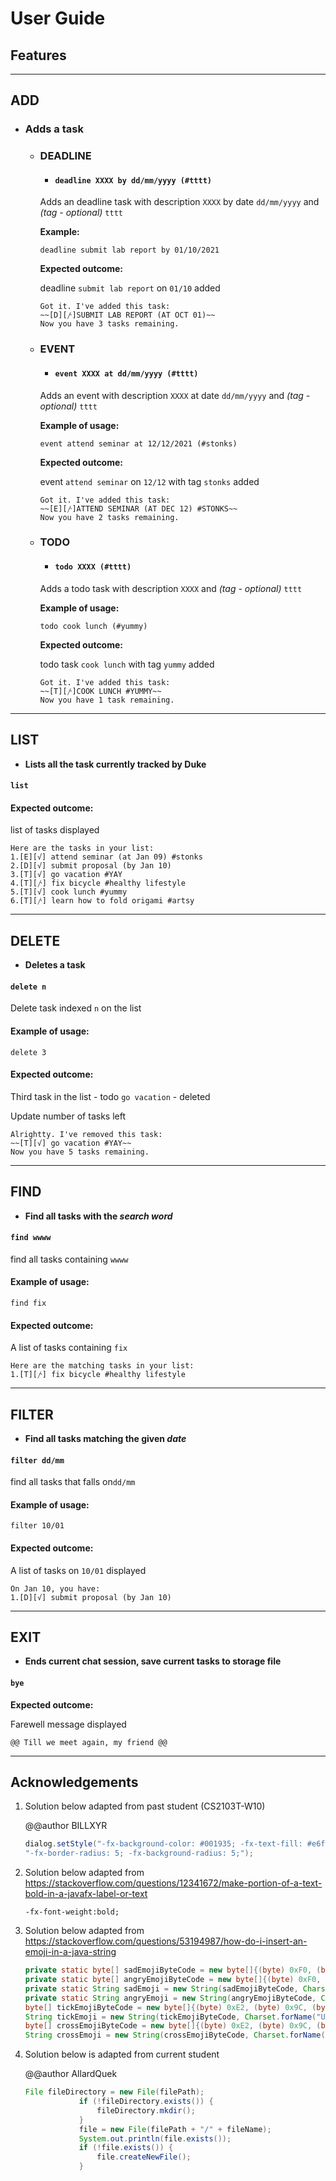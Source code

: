 # User Guide

## Features

------------------------------------------------------  

## ADD

* ### **Adds a task**

   - ### DEADLINE

        * #### `deadline XXXX by dd/mm/yyyy (#tttt)` 
    
        Adds an deadline task with description `XXXX` by date `dd/mm/yyyy` and _(tag - optional)_ `tttt`

        **Example:**
        
        `deadline submit lab report by 01/10/2021`
   
        **Expected outcome:**
        
        deadline `submit lab report` on `01/10` added

        ```
        Got it. I've added this task:
        ~~[D][𐤕]SUBMIT LAB REPORT (AT OCT 01)~~
        Now you have 3 tasks remaining.
        ```

   - ### EVENT

        * #### `event XXXX at dd/mm/yyyy (#tttt)` 

        Adds an event with description `XXXX` at date `dd/mm/yyyy` and _(tag - optional)_ `tttt`

        **Example of usage:**

        `event attend seminar at 12/12/2021 (#stonks)`

        **Expected outcome:**

        event `attend seminar` on `12/12` with tag `stonks` added

        ```
        Got it. I've added this task:
        ~~[E][𐤕]ATTEND SEMINAR (AT DEC 12) #STONKS~~
        Now you have 2 tasks remaining.
        ```
     
    - ### TODO
       
      * #### `todo XXXX (#tttt)`
      Adds a todo task with description `XXXX` and _(tag - optional)_ `tttt`

      **Example of usage:**

      `todo cook lunch (#yummy)`

      **Expected outcome:**

      todo task `cook lunch` with tag `yummy` added

       ```
       Got it. I've added this task:
       ~~[T][𐤕]COOK LUNCH #YUMMY~~ 
       Now you have 1 task remaining.
       ```
       
------------------------------------------------------  

## LIST

* **Lists all the task currently tracked by Duke**

#### `list`

#### Expected outcome:

list of tasks displayed

```
Here are the tasks in your list:
1.[E][√] attend seminar (at Jan 09) #stonks
2.[D][√] submit proposal (by Jan 10)
3.[T][√] go vacation #YAY
4.[T][𐤕] fix bicycle #healthy lifestyle
5.[T][√] cook lunch #yummy
6.[T][𐤕] learn how to fold origami #artsy
```

------------------------------------------------------  

## DELETE

* **Deletes a task**

#### `delete n` 

Delete task indexed `n` on the list

#### Example of usage:

`delete 3`

#### Expected outcome:

Third task  in the list - todo `go vacation` - deleted

Update number of tasks left

```
Alrightty. I've removed this task:
~~[T][√] go vacation #YAY~~
Now you have 5 tasks remaining.
```

------------------------------------------------------  

## FIND

* **Find all tasks with the _search word_**

#### `find wwww` 

find all tasks containing `wwww`

#### Example of usage:

`find fix`

#### Expected outcome:

A list of tasks containing `fix`

```
Here are the matching tasks in your list:
1.[T][𐤕] fix bicycle #healthy lifestyle
```

------------------------------------------------------  

## FILTER

* **Find all tasks matching the given _date_**

#### `filter dd/mm` 

find all tasks that falls on`dd/mm`

#### Example of usage:

`filter 10/01`

#### Expected outcome:

A list of tasks on `10/01` displayed

```
On Jan 10, you have:
1.[D][√] submit proposal (by Jan 10)
```

------------------------------------------------------  

## EXIT

* **Ends current chat session, save current tasks to storage file**

#### `bye` 

**Expected outcome:**

Farewell message displayed

```
@@ Till we meet again, my friend @@
```

____________________________________________________________

## Acknowledgements

1. Solution below adapted from past student (CS2103T-W10)

    @@author BILLXYR
    
   ```java
   dialog.setStyle("-fx-background-color: #001935; -fx-text-fill: #e6fbff; -fx-label-padding:5;"+ 
   "-fx-border-radius: 5; -fx-background-radius: 5;");
   ```
2. Solution below adapted from https://stackoverflow.com/questions/12341672/make-portion-of-a-text-bold-in-a-javafx-label-or-text

   ```javafx
   -fx-font-weight:bold;
   ```

3. Solution below adapted from https://stackoverflow.com/questions/53194987/how-do-i-insert-an-emoji-in-a-java-string

    ```java
    private static byte[] sadEmojiByteCode = new byte[]{(byte) 0xF0, (byte) 0x9F, (byte) 0x98, (byte) 0x9E};
    private static byte[] angryEmojiByteCode = new byte[]{(byte) 0xF0, (byte) 0x9F, (byte) 0x98, (byte) 0xA0};
    private static String sadEmoji = new String(sadEmojiByteCode, Charset.forName("UTF-8"));
    private static String angryEmoji = new String(angryEmojiByteCode, Charset.forName("UTF-8"));
    byte[] tickEmojiByteCode = new byte[]{(byte) 0xE2, (byte) 0x9C, (byte) 0x94};
    String tickEmoji = new String(tickEmojiByteCode, Charset.forName("UTF-8"));
    byte[] crossEmojiByteCode = new byte[]{(byte) 0xE2, (byte) 0x9C, (byte) 0x96};
    String crossEmoji = new String(crossEmojiByteCode, Charset.forName("UTF-8"));
    ```

4. Solution below is adapted from current student

    @@author AllardQuek
    
    ```java
    File fileDirectory = new File(filePath);
                if (!fileDirectory.exists()) {
                    fileDirectory.mkdir();
                }
                file = new File(filePath + "/" + fileName);
                System.out.println(file.exists());
                if (!file.exists()) {
                    file.createNewFile();
                }
    ```

